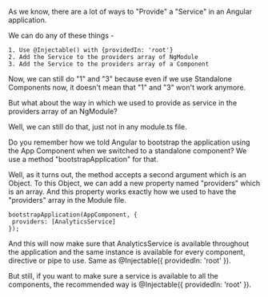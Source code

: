 As we know, there are a lot of ways to "Provide" a "Service" in an Angular application.

We can do any of these things - 

    1. Use @Injectable() with {providedIn: 'root'}
    2. Add the Service to the providers array of NgModule
    3. Add the Service to the providers array of a Component
   
Now, we can still do "1" and "3" because even if we use Standalone Components now, it doesn't mean that "1" and "3" won't work anymore.

But what about the way in which we used to provide as service in the providers array of an NgModule? 

Well, we can still do that, just not in any module.ts file. 

Do you remember how we told Angular to bootstrap the application using the App Component when we switched to a standalone component? We use a method "bootstrapApplication" for that.

Well, as it turns out, the method accepts a second argument which is an Object. To this Object, we can add a new property named "providers" which is an array. And this property works exactly how we used to have the "providers" array in the Module file.

    bootstrapApplication(AppComponent, {
     providers: [AnalyticsService]
    });

And this will now make sure that AnalyticsService is available throughout the application and the same instance is available for every component, directive or pipe to use. Same as @Injectable({ providedIn: 'root' }).

But still, if you want to make sure a service is available to all the components, the recommended way is @Injectable({ providedIn: 'root' }).